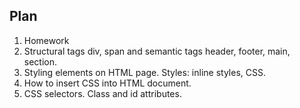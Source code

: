 ## Plan

1. Homework
2. Structural tags div, span and semantic tags header, footer, main, section.
3. Styling elements on HTML page. Styles: inline styles, CSS. 
4. How to insert CSS into HTML document. 
5. CSS selectors. Class and id attributes.













